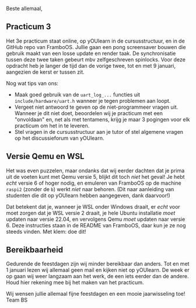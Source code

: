 Beste allemaal,

## Practicum 3

Het 3e practicum staat online, op yOUlearn in de cursusstructuur, en in de GitHub repo van FramboOS.
Jullie gaan een pong screensaver bouwen die gebruik maakt van een losse update en render taak.
De synchronisatie tussen deze twee taken gebeurt mbv zelfgeschreven spinlocks.
Voor deze opdracht heb je langer de tijd dan de vorige twee, tot en met 9 januari, aangezien de kerst er tussen zit.

Nog wat tips van ons:

* Maak goed gebruik van de `uart_log_...` functies uit `include/hardware/uart.h` wanneer je tegen problemen aan loopt.
* Vergeet niet antwoord te geven op de niet-programmeer vragen uit.
  Wanneer je dit niet doet, beoordelen wij je practicum met een "onvoldaan" en, net als met tentamens, krijg je maar 3 pogingen voor elk practicum om het in te leveren.
* Stel vragen in de cursusstructuur aan je tutor of stel algemene vragen op het discussieforum van yOUlearn.

## Versie Qemu en WSL

Het was even puzzelen, maar ondanks dat wij eerder dachten dat je prima uit de voeten kunt met Qemu versie 5, blijkt dit toch *niet* het geval!
Je hebt *echt* versie 6 of hoger nodig, en emuleren van FramboOS op de machine `raspi2` (zonder de `b`) werkt *niet* naar behoren.
(Dit naar aanleiding van studenten die dit op yOUlearn hebben aangegeven, dank daarvoor!)

Dat betekent dat je, wanneer je WSL onder Windows draait, er *echt* voor moet zorgen dat je WSL versie 2 draait,
je hele Ubuntu installatie *moet* updaten naar versie 22.04,
en vervolgens Qemu *moet* updaten naar versie 6.
Deze instructies staan in de README van FramboOS, daar kun je ze nog steeds vinden.
Met klem: doe dit!

## Bereikbaarheid

Gedurende de feestdagen zijn wij minder bereikbaar dan anders.
Tot en met 1 januari lezen wij allemaal geen mail en kijken niet op yOUlearn.
De week er op gaan wij weer langzaam aan het werk, de een iets eerder dan de andere.
Houd hier rekening mee bij het maken van het practicum.

Wij wensen jullie allemaal fijne feestdagen en een mooie jaarwisseling toe!
Team BS
